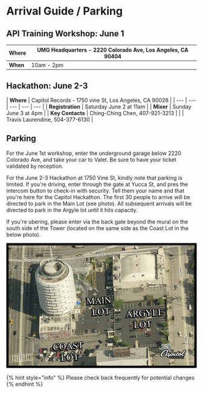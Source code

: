 # Arrival Guide / Parking

## API Training Workshop: June 1

| **Where** | UMG Headquarters - 2220 Colorado Ave, Los Angeles, CA 90404 |
| --- | --- |
| **When** | 10am - 2pm    |

## Hackathon: June 2-3

| **Where** | Capitol Records - 1750 vine St, Los Angeles, CA 90028 |
| --- | --- | --- | --- | --- |
| **Registration** | Saturday June 2 at 11am  |
| **Mixer** | Sunday June 3 at 4pm |
| **Key Contacts** | Ching-Ching Chen, 407-921-3213 |
|  | Travis Laurendine, 504-377-6130 |

## Parking

For the June 1st workshop, enter the underground garage below 2220 Colorado Ave, and take your car to Valet. Be sure to have your ticket validated by reception.

For the June 2-3 Hackathon at 1750 Vine St, kindly note that parking is limited. If you're driving, enter through the gate at Yucca St, and pres the intercom button to check-in with security. Tell them your name and that you're here for the Capitol Hackathon. The first 30 people to arrive will be directed to park in the Main Lot \(see photo\). All subsequent arrivals will be directed to park in the Argyle lot until it hits capacity. 

If you're ubering, please enter via the back gate beyond the mural on the south side of the Tower \(located on the same side as the Coast Lot in the below photo\).

![](../.gitbook/assets/towerparking-directions.jpg)

{% hint style="info" %}
 Please check back frequently for potential changes
{% endhint %}



